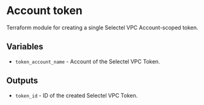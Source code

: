 # Account token

Terraform module for creating a single Selectel VPC Account-scoped token.

## Variables

  * `token_account_name` - Account of the Selectel VPC Token.

## Outputs

  * `token_id` - ID of the created Selectel VPC Token.